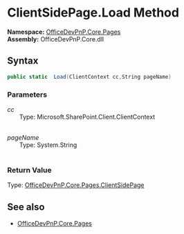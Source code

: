 # ClientSidePage.Load Method  
**Namespace:** [OfficeDevPnP.Core.Pages](OfficeDevPnP.Core.Pages.md)  
**Assembly:** OfficeDevPnP.Core.dll  
## Syntax
```C#
public static  Load(ClientContext cc,String pageName)
```
### Parameters
*cc*  
&emsp;&emsp;Type: Microsoft.SharePoint.Client.ClientContext  
&emsp;&emsp;  
  
*pageName*  
&emsp;&emsp;Type: System.String  
&emsp;&emsp;  
  
### Return Value
Type: [OfficeDevPnP.Core.Pages.ClientSidePage](OfficeDevPnP.Core.Pages.ClientSidePage.md)  

## See also
- [OfficeDevPnP.Core.Pages](OfficeDevPnP.Core.Pages.md)

